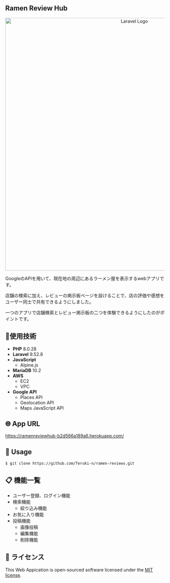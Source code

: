 ## Ramen Review Hub
<p align="center"><a href="https://laravel.com" target="_blank"><img src="https://github.com/Teruki-n/ramen-reviews/assets/104558220/d555dbaa-c90a-4bd5-bc80-0d17cd4f95a6" width="800" alt="Laravel Logo"></a></p>

GoogleのAPIを用いて、現在地の周辺にあるラーメン屋を表示するwebアプリです。

店舗の検索に加え、レビューの掲示板ページを設けることで、店の評価や感想をユーザー同士で共有できるようにしました。
    
一つのアプリで店舗検索とレビュー掲示板の二つを体験できるようにしたのがポイントです。

## 📘使用技術
- **PHP** 8.0.28
- **Laravel** 9.52.8
- **JavaScript**
    - Alpine.js
- **MariaDB** 10.2
- **AWS**
    - EC2
    - VPC
- **Google API**
    - Places API
    - Geolocation API
    - Maps JavaScript API

## 🌐 App URL
https://ramenreviewhub-b2d566a189a6.herokuapp.com/

## 💬 Usage
`$ git clone https://github.com/Teruki-n/ramen-reviews.git`

## 📋 機能一覧
- ユーザー登録、ログイン機能
- 検索機能
  - 絞り込み機能
- お気に入り機能
- 投稿機能
  - 画像投稿
  - 編集機能
  - 削除機能
    
## 🔏 ライセンス

This Web Appication is open-sourced software licensed under the [MIT license](https://opensource.org/licenses/MIT).
